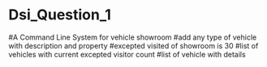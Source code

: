 # Dsi_Question_1


#A Command Line System for vehicle showroom
#add any type of vehicle with description and property
#excepted visited of showroom is 30
#list of vehicles with current excepted visitor count
#list of vehicle with details
